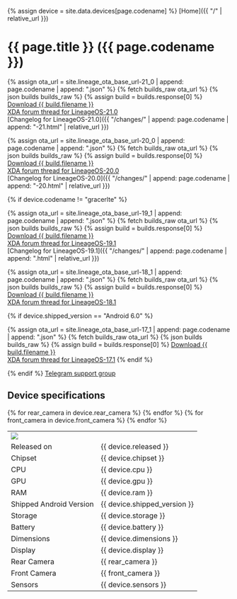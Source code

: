 {% assign device = site.data.devices[page.codename] %}
[Home]({{ "/" | relative_url }})

# {{ page.title }} ({{ page.codename }})

{% assign ota_url = site.lineage_ota_base_url-21_0 | append: page.codename | append: ".json" %}
{% fetch builds_raw ota_url %}
{% json builds builds_raw %}
{% assign build = builds.response[0] %}
<a href="{{ build.url }}">Download {{ build.filename }}</a><br>
<a href="{{ device.xda_210 }}">XDA forum thread for LineageOS-21.0</a><br>
[Changelog for LineageOS-21.0]({{ "/changes/" | append: page.codename | append: "-21.html" | relative_url }})

{% assign ota_url = site.lineage_ota_base_url-20_0 | append: page.codename | append: ".json" %}
{% fetch builds_raw ota_url %}
{% json builds builds_raw %}
{% assign build = builds.response[0] %}
<a href="{{ build.url }}">Download {{ build.filename }}</a><br>
<a href="{{ device.xda_200 }}">XDA forum thread for LineageOS-20.0</a><br>
[Changelog for LineageOS-20.0]({{ "/changes/" | append: page.codename | append: "-20.html" | relative_url }})

{% if device.codename != "gracerlte" %}

{% assign ota_url = site.lineage_ota_base_url-19_1 | append: page.codename | append: ".json" %}
{% fetch builds_raw ota_url %}
{% json builds builds_raw %}
{% assign build = builds.response[0] %}
<a href="{{ build.url }}">Download {{ build.filename }}</a><br>
<a href="{{ device.xda_191 }}">XDA forum thread for LineageOS-19.1</a><br>
[Changelog for LineageOS-19.1]({{ "/changes/" | append: page.codename | append: ".html" | relative_url }}) 

{% assign ota_url = site.lineage_ota_base_url-18_1 | append: page.codename | append: ".json" %}
{% fetch builds_raw ota_url %}
{% json builds builds_raw %}
{% assign build = builds.response[0] %}
<a href="{{ build.url }}">Download {{ build.filename }}</a><br>
<a href="{{ device.xda_181 }}">XDA forum thread for LineageOS-18.1</a>

{% if device.shipped_version == "Android 6.0" %}

{% assign ota_url = site.lineage_ota_base_url-17_1 | append: page.codename | append: ".json" %}
{% fetch builds_raw ota_url %}
{% json builds builds_raw %}
{% assign build = builds.response[0] %}
<a href="{{ build.url }}">Download {{ build.filename }}</a><br>
<a href="{{ device.xda_171 }}">XDA forum thread for LineageOS-17.1</a>
{% endif %}

{% endif %}
[Telegram support group]({{device.tg}})


## Device specifications

<table>
    <tbody>
        <tr>
            <td align="left" colspan="2"><img src="{{ "/images/" | append: page.codename | append: ".png" | relative_url}}" style="max-height: 500px"></td>
        </tr>
        <tr>
            <td align="left">Released on</td>
            <td align="left">{{ device.released }}</td>
        </tr>
        <tr>
            <td align="left">Chipset</td>
            <td align="left">{{ device.chipset }}</td>
        </tr>
        <tr>
            <td align="left">CPU</td>
            <td align="left">{{ device.cpu }}</td>
        </tr>
        <tr>
            <td align="left">GPU</td>
            <td align="left">{{ device.gpu }}</td>
        </tr>
        <tr>
            <td align="left">RAM</td>
            <td align="left">{{ device.ram }}</td>
        </tr>
        <tr>
            <td align="left">Shipped Android Version</td>
            <td align="left">{{ device.shipped_version }}</td>
        </tr>
        <tr>
            <td align="left">Storage</td>
            <td align="left">{{ device.storage }}</td>
        </tr>
        <tr>
            <td align="left">Battery</td>
            <td align="left">{{ device.battery }}</td>
        </tr>
        <tr>
            <td align="left">Dimensions</td>
            <td align="left">{{ device.dimensions }}</td>
        </tr>
        <tr>
            <td align="left">Display</td>
            <td align="left">{{ device.display }}</td>
        </tr>
{% for rear_camera in device.rear_camera %}
        <tr>
            <td align="left">Rear Camera</td>
            <td align="left">{{ rear_camera }}</td>
        </tr>
{% endfor %}
{% for front_camera in device.front_camera %}
        <tr>
            <td align="left">Front Camera</td>
            <td align="left">{{ front_camera }}</td>
        </tr>
{% endfor %}
        <tr>
            <td align="left">Sensors</td>
            <td align="left">{{ device.sensors }}</td>
        </tr>
    </tbody>
</table>
